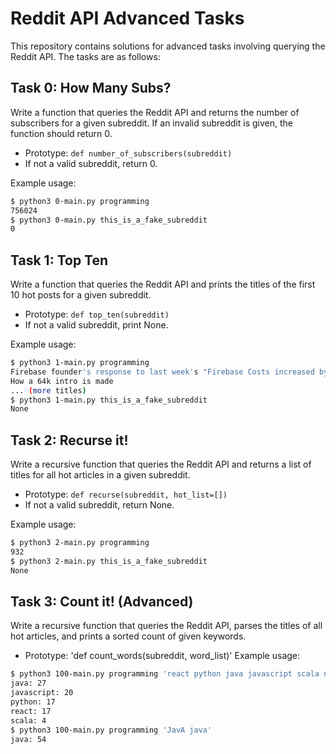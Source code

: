 # Reddit API Advanced Tasks

This repository contains solutions for advanced tasks involving querying the Reddit API. The tasks are as follows:

## Task 0: How Many Subs?

Write a function that queries the Reddit API and returns the number of subscribers for a given subreddit. If an invalid subreddit is given, the function should return 0.

- Prototype: `def number_of_subscribers(subreddit)`
- If not a valid subreddit, return 0.

Example usage:
```bash
$ python3 0-main.py programming
756024
$ python3 0-main.py this_is_a_fake_subreddit
0
```
## Task 1: Top Ten

Write a function that queries the Reddit API and prints the titles of the first 10 hot posts for a given subreddit.

* Prototype: `def top_ten(subreddit)`
* If not a valid subreddit, print None.

Example usage:
```bash
$ python3 1-main.py programming
Firebase founder's response to last week's "Firebase Costs increased by 7000%!"
How a 64k intro is made
... (more titles)
$ python3 1-main.py this_is_a_fake_subreddit
None
```

## Task 2: Recurse it!

Write a recursive function that queries the Reddit API and returns a list of titles for all hot articles in a given subreddit.

* Prototype: `def recurse(subreddit, hot_list=[])`
* If not a valid subreddit, return None.

Example usage:
```bash
$ python3 2-main.py programming
932
$ python3 2-main.py this_is_a_fake_subreddit
None
```

## Task 3: Count it! (Advanced)

Write a recursive function that queries the Reddit API, parses the titles of all hot articles, and prints a sorted count of given keywords.

* Prototype: 'def count_words(subreddit, word_list)'
Example usage:
```bash
$ python3 100-main.py programming 'react python java javascript scala no_results_for_this_one'
java: 27
javascript: 20
python: 17
react: 17
scala: 4
$ python3 100-main.py programming 'JavA java'
java: 54
```
